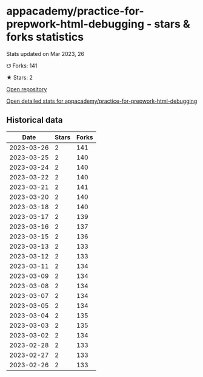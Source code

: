 # appacademy/practice-for-prepwork-html-debugging - stars & forks statistics

Stats updated on Mar 2023, 26

☋ Forks: 141

★ Stars: 2

[Open repository](https://github.com/appacademy/practice-for-prepwork-html-debugging)

[Open detailed stats for appacademy/practice-for-prepwork-html-debugging](https://reviewgithub.com/rep/appacademy/practice-for-prepwork-html-debugging)

## Historical data
| Date | Stars | Forks |
|------|-------|-------|
| 2023-03-26 | 2 | 141 | 
| 2023-03-25 | 2 | 140 | 
| 2023-03-24 | 2 | 140 | 
| 2023-03-22 | 2 | 140 | 
| 2023-03-21 | 2 | 141 | 
| 2023-03-20 | 2 | 140 | 
| 2023-03-18 | 2 | 140 | 
| 2023-03-17 | 2 | 139 | 
| 2023-03-16 | 2 | 137 | 
| 2023-03-15 | 2 | 136 | 
| 2023-03-13 | 2 | 133 | 
| 2023-03-12 | 2 | 133 | 
| 2023-03-11 | 2 | 134 | 
| 2023-03-09 | 2 | 134 | 
| 2023-03-08 | 2 | 134 | 
| 2023-03-07 | 2 | 134 | 
| 2023-03-05 | 2 | 134 | 
| 2023-03-04 | 2 | 135 | 
| 2023-03-03 | 2 | 135 | 
| 2023-03-02 | 2 | 134 | 
| 2023-02-28 | 2 | 133 | 
| 2023-02-27 | 2 | 133 | 
| 2023-02-26 | 2 | 133 | 

